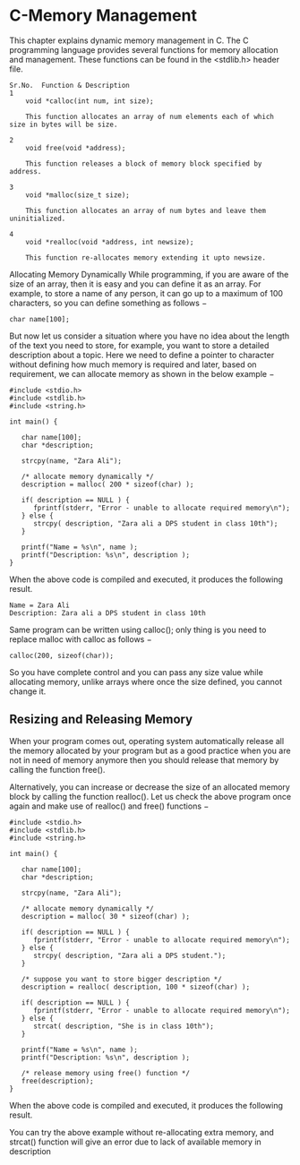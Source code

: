 # C-Memory Management
This chapter explains dynamic memory management in C. The C programming language provides several functions for memory allocation and management. These functions can be found in the <stdlib.h> header file.
~~~~
Sr.No.	Function & Description
1	
	void *calloc(int num, int size);

	This function allocates an array of num elements each of which size in bytes will be size.

2	
	void free(void *address);

	This function releases a block of memory block specified by address.

3	
	void *malloc(size_t size);

	This function allocates an array of num bytes and leave them uninitialized.

4	
	void *realloc(void *address, int newsize);

	This function re-allocates memory extending it upto newsize.
~~~~~
Allocating Memory Dynamically
While programming, if you are aware of the size of an array, then it is easy and you can define it as an array. For example, to store a name of any person, it can go up to a maximum of 100 characters, so you can define something as follows −
~~~~
char name[100];
~~~~
But now let us consider a situation where you have no idea about the length of the text you need to store, for example, you want to store a detailed description about a topic. Here we need to define a pointer to character without defining how much memory is required and later, based on requirement, we can allocate memory as shown in the below example −
~~~~
#include <stdio.h>
#include <stdlib.h>
#include <string.h>

int main() {

   char name[100];
   char *description;

   strcpy(name, "Zara Ali");

   /* allocate memory dynamically */
   description = malloc( 200 * sizeof(char) );
	
   if( description == NULL ) {
      fprintf(stderr, "Error - unable to allocate required memory\n");
   } else {
      strcpy( description, "Zara ali a DPS student in class 10th");
   }
   
   printf("Name = %s\n", name );
   printf("Description: %s\n", description );
}
~~~~
When the above code is compiled and executed, it produces the following result.
~~~~
Name = Zara Ali
Description: Zara ali a DPS student in class 10th
~~~~
Same program can be written using calloc(); only thing is you need to replace malloc with calloc as follows −
~~~~
calloc(200, sizeof(char));
~~~~
So you have complete control and you can pass any size value while allocating memory, unlike arrays where once the size defined, you cannot change it.

## Resizing and Releasing Memory
When your program comes out, operating system automatically release all the memory allocated by your program but as a good practice when you are not in need of memory anymore then you should release that memory by calling the function free().

Alternatively, you can increase or decrease the size of an allocated memory block by calling the function realloc(). Let us check the above program once again and make use of realloc() and free() functions −

~~~~
#include <stdio.h>
#include <stdlib.h>
#include <string.h>

int main() {

   char name[100];
   char *description;

   strcpy(name, "Zara Ali");

   /* allocate memory dynamically */
   description = malloc( 30 * sizeof(char) );
	
   if( description == NULL ) {
      fprintf(stderr, "Error - unable to allocate required memory\n");
   } else {
      strcpy( description, "Zara ali a DPS student.");
   }
	
   /* suppose you want to store bigger description */
   description = realloc( description, 100 * sizeof(char) );
	
   if( description == NULL ) {
      fprintf(stderr, "Error - unable to allocate required memory\n");
   } else {
      strcat( description, "She is in class 10th");
   }
   
   printf("Name = %s\n", name );
   printf("Description: %s\n", description );

   /* release memory using free() function */
   free(description);
}
~~~~
When the above code is compiled and executed, it produces the following result.

You can try the above example without re-allocating extra memory, and strcat() function will give an error due to lack of available memory in description
